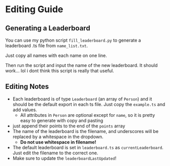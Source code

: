 # Editing Guide

## Generating a Leaderboard

You can use my python script `fill_leaderboard.py` to generate a leaderboard .ts file from `name_list.txt`.

Just copy all names with each name on one line.

Then run the script and input the name of the new leaderboard. It should work... lol i dont think this script is really that useful.

## Editing Notes

- Each leaderboard is of type `Leaderboard` (an array of `Person`) and it should be the default export in each ts file. Just copy the `example.ts` and add values.
  - All attributes in `Person` are optional except for `name`, so it is pretty easy to generate with copy and pasting
- just append their points to the end of the `points` array
- The name of the leaderboard is the filename, and underscores will be replaced by a whitespace in the dropdown.
  - **Do not use whitespace in filename!**
- The default leaderboard is set in `leaderboard.ts` as `currentLeaderboard`. Just edit the filename to the correct one.
- Make sure to update the `leaderboardLastUpdated`!
